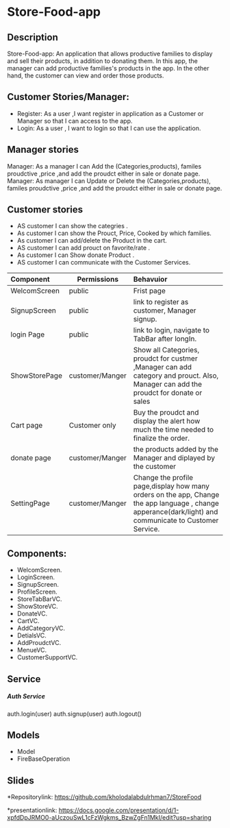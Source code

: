 
# Store-Food-app

## Description
Store-Food-app: An application that allows productive families to display and sell their products, in addition to donating them. In this app, the manager can add productive families's products in the app. In the other hand, the customer can view and order those products. 

## Customer Stories/Manager:
- Register: As a user ,I want register in application  as a Customer or Manager so that I can access to the app.
- Login: As a user , I want to login so that I can use the application.
 
 
## Manager stories 
Manager: As a manager  I can Add the (Categories,products), familes proudctive ,price ,and  add the proudct either in sale or donate page.
Manager: As manager  I can Update or Delete  the (Categories,products), familes proudctive ,price ,and  add the proudct either in sale or donate page.

## Customer stories 
 - AS customer I can show the categries .
 - As customer I can show the Prouct, Price, Cooked by which families.
 - As customer I can add/delete the Product in the cart.
 - AS customer I can add prouct  on favorite/rate . 
 - As customer I can Show donate Product .
 - AS customer I can communicate with the Customer Services.
 
 
 
 | Component         | Permissions | Behavuior 
| :---              |     ---      |   :---    |
| WelcomScreen      | public       | Frist page |
| SignupScreen      |  public      | link to register as customer, Manager signup.|
| login Page        | public       | link to login, navigate to TabBar after longIn.|
| ShowStorePage     |customer/Manger| Show all Categories, proudct for custmer ,Manager can add category and prouct. Also, Manager can add the proudct for donate or sales |
| Cart page         |Customer only|Buy the proudct and display the alert how much the time needed to finalize the order.|
|donate page        |customer/Manger|the products added by the Manager and diplayed by the customer|
| SettingPage       |customer/Manger | Change the profile page,display how many orders on the app, Change the app language , change apperance(dark/light) and communicate to Customer Service.

## Components:
*  WelcomScreen. 
*  LoginScreen.
*  SignupScreen.
*  ProfileScreen.
*  StoreTabBarVC.
*  ShowStoreVC.
*  DonateVC.
*  CartVC.
*  AddCategoryVC.
*  DetialsVC.
*  AddProudctVC.
*  MenueVC.
*  CustomerSupportVC.

## Service
##### Auth Service
auth.login(user)
auth.signup(user)
auth.logout()

## Models
* Model 
* FireBaseOperation


## Slides
*Repositorylink: https://github.com/kholodalabdulrhman7/StoreFood

*presentationlink: https://docs.google.com/presentation/d/1-xpfdDpJRMO0-aUczouSwL1cFzWgkms_BzwZgFn1MkI/edit?usp=sharing
 
